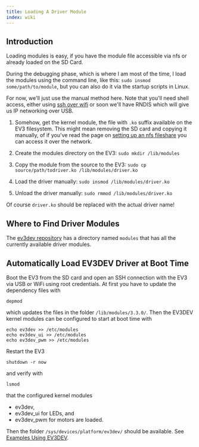 ```yaml
---
title: Loading A Driver Module
index: wiki
---
```


## Introduction

Loading modules is easy, if you have the module file accessible via nfs or already loaded on the SD Card.

During the debugging phase, which is where I am most of the time, I load the modules using the command line, like this: `sudo insmod some/path/to/module`, but you can also do it via the startup scripts in Linux.

For now, we'll just use the manual method here. Note that you'll need shell access, either using [ssh over wifi](Setting-Up-wifi-Networking) or soon we'll have RNDIS which will give us IP networking over USB.

1. Somehow, get the kernel module, the file with `.ko` suffix available on the EV3 filesystem. This might mean removing the SD card and copying it manually, of if you've read the page on [setting up an nfs fileshare](Set-Up-An-nfs-FileShare) you can access it over the network.

2. Create the modules directory on the EV3: `sudo mkdir /lib/modules`

3. Copy the module from the source to the EV3: `sudo cp source/path/todriver.ko /lib/modules/driver.ko`

4. Load the driver manually: `sudo insmod /lib/modules/driver.ko`

5. Unload the driver manually: `sudo rmmod /lib/modules/driver.ko`

Of course `driver.ko` should be replaced with the actual driver name! 

## Where to Find Driver Modules

The [ev3dev repository](https://github.com/mindboards/ev3dev) has a directory named `modules` that has all the currently available driver modules.

## Automatically Load EV3DEV Driver at Boot Time

Boot the EV3 from the SD card and open an SSH connection with the EV3 via USB or WiFi using root credentials. At first you have to update the dependency files with
```
depmod
```
which updates the files in the folder ```/lib/modules/3.3.0/```. Then the EV3DEV kernel modules can be configured to start at boot time with 
```
echo ev3dev >> /etc/modules
echo ev3dev_ui >> /etc/modules
echo ev3dev_pwm >> /etc/modules
```
Restart the EV3
```
shutdown -r now
```
and verify with
```
lsmod
```
that the configured kernel modules
* ev3dev,
* ev3dev_ui for LEDs, and
* ev3dev_pwm for motors
are loaded.

Then the folder ```/sys/devices/platform/ev3dev/``` should be available. See [Examples Using EV3DEV](Examples-Using-EV3DEV).
